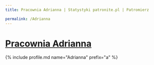 ```yaml
---
title: Pracownia Adrianna | Statystyki patronite.pl | Patromierz

permalink: /Adrianna
---
```


# [Pracownia Adrianna](https://patronite.pl/Adrianna)

{% include profile.md name="Adrianna" prefix="a" %}
